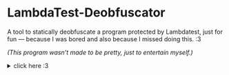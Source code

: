 # **LambdaTest-Deobfuscator**

A tool to statically deobfuscate a program protected by Lambdatest, just for fun — because I was bored and also because I missed doing this. :3

*(This program wasn’t made to be pretty, just to entertain myself.)*

<details>
<summary>click here :3</summary>

To explain how LambdaTest works (and how my deobfuscator handles it), I took a simple "Hello World" example and obfuscated it:

```js 
_0xc5e=["","split","0123456789abcdefghijklmnopqrstuvwxyzABCDEFGHIJKLMNOPQRSTUVWXYZ+/","slice","indexOf","","",".","pow","reduce","reverse","0"];function _0xe52c(d,e,f){var g=_0xc5e[2][_0xc5e[1]](_0xc5e[0]);var h=g[_0xc5e[3]](0,e);var i=g[_0xc5e[3]](0,f);var j=d[_0xc5e[1]](_0xc5e[0])[_0xc5e[10]]()[_0xc5e[9]](function(a,b,c){if(h[_0xc5e[4]](b)!==-1)return a+=h[_0xc5e[4]](b)*(Math[_0xc5e[8]](e,c))},0);var k=_0xc5e[0];while(j>0){k=i[j%f]+k;j=(j-(j%f))/f}return k||_0xc5e[11]}eval(function(h,u,n,t,e,r){r="";for(var i=0,len=h.length;i<len;i++){var s="";while(h[i]!==n[e]){s+=h[i];i++}for(var j=0;j<n.length;j++)s=s.replace(new RegExp(n[j],"g"),j);r+=String.fromCharCode(_0xe52c(s,e,10)-t)}return decodeURIComponent(escape(r))}("npJuJeguJeDuJnJuJeguJeBunptuneDuJeBuJegunpguppupnunBpunptuJeBuJeBuJeguneBugpunDguJeguJnnuJeBunpBupeupnuneeu",55,"enJBtDgpu",23,8,20))
```

First, I beautified the code using something like [de4js](https://lelinhtinh.github.io/de4js/), which gave me:

```js
_0xc5e = ["", "split", "0123456789abcdefghijklmnopqrstuvwxyzABCDEFGHIJKLMNOPQRSTUVWXYZ+/", "slice", "indexOf", "", "", ".", "pow", "reduce", "reverse", "0"];

function _0xe52c(d, e, f) {
    var g = _0xc5e[2][_0xc5e[1]](_0xc5e[0]);
    var h = g[_0xc5e[3]](0, e);
    var i = g[_0xc5e[3]](0, f);
    var j = d[_0xc5e[1]](_0xc5e[0])[_0xc5e[10]]()[_0xc5e[9]](function (a, b, c) {
        if (h[_0xc5e[4]](b) !== -1) return a += h[_0xc5e[4]](b) * (Math[_0xc5e[8]](e, c))
    }, 0);
    var k = _0xc5e[0];
    while (j > 0) {
        k = i[j % f] + k;
        j = (j - (j % f)) / f
    }
    return k || _0xc5e[11]
}
eval(function (h, u, n, t, e, r) {
    r = "";
    for (var i = 0, len = h.length; i < len; i++) {
        var s = "";
        while (h[i] !== n[e]) {
            s += h[i];
            i++
        }
        for (var j = 0; j < n.length; j++) s = s.replace(new RegExp(n[j], "g"), j);
        r += String.fromCharCode(_0xe52c(s, e, 10) - t)
    }
    return decodeURIComponent(escape(r))
}("npJuJeguJeDuJnJuJeguJeBunptuneDuJeBuJegunpguppupnunBpunptuJeBuJeBuJeguneBugpunDguJeguJnnuJeBunpBupeupnuneeu", 55, "enJBtDgpu", 23, 8, 20))
```

We immediately notice an `eval`, two functions, and an array `_0xc5e` holding values only used in `_0xe52c`.

Dynamically deobfuscating this is... way too easy. Just replace the `eval` with a `console.log`:

![OwO](./img/1.png)

But since that took me all of one second, I wanted to go deeper and make a completely static deobfuscator. :3

So, to statically deobfuscate everything, we start by replacing the `_0xc5e` lookups directly in the function, like so:

```js
function _0xe52c(d, e, f) {
    var g = "0123456789abcdefghijklmnopqrstuvwxyzABCDEFGHIJKLMNOPQRSTUVWXYZ+/"["split"]("");
    var h = g["slice"](0, e);
    var i = g["slice"](0, f);
    var j = d["split"]("")[ "reverse" ]()[ "reduce" ](function (a, b, c) {
        if (h["indexOf"](b) !== -1) return a += h["indexOf"](b) * (Math["pow"](e, c))
    }, 0);
    var k = "";
    while (j > 0) {
        k = i[j % f] + k;
        j = (j - (j % f)) / f
    }
    return k || "0";
}
```

Still not super readable… But hey, `g["split"]("")` is the same as `g.split("")`, so let’s clean it up:

```js
function _0xe52c(d, e, f) {
    var g = "0123456789abcdefghijklmnopqrstuvwxyzABCDEFGHIJKLMNOPQRSTUVWXYZ+/".split("");
    var h = g.slice(0, e);
    var i = g.slice(0, f);
    var j = d.split("").reverse().reduce(function (a, b, c) {
        if (h.indexOf(b) !== -1) return a += h.indexOf(b) * Math.pow(e, c);
    }, 0);
    var k = "";
    while (j > 0) {
        k = i[j % f] + k;
        j = (j - (j % f)) / f;
    }
    return k || "0";
}
```

Now, let’s look at the second function:

```js
(function (h, u, n, t, e, r) {
    r = "";
    for (var i = 0, len = h.length; i < len; i++) {
        var s = "";
        while (h[i] !== n[e]) {
            s += h[i];
            i++
        }
        for (var j = 0; j < n.length; j++) s = s.replace(new RegExp(n[j], "g"), j);
        r += String.fromCharCode(_0xe52c(s, e, 10) - t)
    }
    return decodeURIComponent(escape(r))
})("npJuJeguJeDuJnJuJeguJeBunptuneDuJeBuJegunpguppupnunBpunptuJeBuJeBuJeguneBugpunDguJeguJnnuJeBunpBupeupnuneeu", 55, "enJBtDgpu", 23, 8, 20)
```

We can see some unused parameters like `u` and `r`.
Also, this part in `_0xe52c`:

```js
    var k = "";
    while (j > 0) {
        k = i[j % f] + k;
        j = (j - (j % f)) / f;
    }
    return k || "0";
```

…is completely useless, since the base is 10 in `_0xe52c(s, e, 10)` — it's always decimal.

And `decodeURIComponent(escape(r))`?
Yeah, that’s just a roundabout way of writing `r`.

So here’s the cleaned-up final version:

```js
function _0xe52c(d, e) {
    var g = "0123456789abcdefghijklmnopqrstuvwxyzABCDEFGHIJKLMNOPQRSTUVWXYZ+/".split("");
    var h = g.slice(0, e);
    var i = g.slice(0, 10);
    var j = d.split("").reverse().reduce(function (a, b, c) {
        if (h.indexOf(b) !== -1) return a += h.indexOf(b) * Math.pow(e, c);
    }, 0);
    return j;
}

eval(function (h, n, t, e) {
    r = "";
    for (var i = 0, len = h.length; i < len; i++) {
        var s = "";
        while (h[i] !== n[e]) {
            s += h[i];
            i++
        }
        for (var j = 0; j < n.length; j++) s = s.replace(new RegExp(n[j], "g"), j);
        r += String.fromCharCode(_0xe52c(s, e) - t)
    }
    return r;
}("npJuJeguJeDuJnJuJeguJeBunptuneDuJeBuJegunpguppupnunBpunptuJeBuJeBuJeguneBugpunDguJeguJnnuJeBunpBupeupnuneeu", "enJBtDgpu", 23, 8))
```

For my deobfuscator, I just reused these two functions to decode the payload.

Pretty straightforward…

I also used a regex to extract the parameters:

```js
/\s*"[0-9A-Z+/]+"\s*,\s*[0-9]+\s*,\s*"[0-9A-Z+/]+"\s*,\s*[0-9]+\s*,\s*[0-9]+\s*,\s*[0-9]+\s*/i
```

Then I extracted the key ones:

```js
const obfuscatedStr = parameters[0].replace(/"/g, "");
const alphabet = parameters[2].replace(/"/g, "");
const offset = parseInt(parameters[3], 10);
const base = parseInt(parameters[4], 10);
```

And finally, just rewrote the logic to decode the message.

Nothing crazy...
I was just bored.

![OwO](https://media1.tenor.com/m/bDIz75v-5yIAAAAd/boring-yawn.gif)

</details>